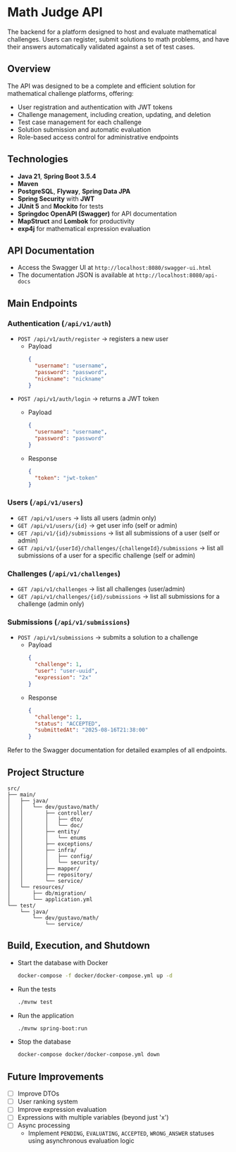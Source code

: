 # Math Judge API

The backend for a platform designed to host and evaluate mathematical challenges.
Users can register, submit solutions to math problems, and have their answers automatically validated against a set of test cases.

## Overview
The API was designed to be a complete and efficient solution for mathematical challenge platforms, offering:

- User registration and authentication with JWT tokens
- Challenge management, including creation, updating, and deletion
- Test case management for each challenge
- Solution submission and automatic evaluation
- Role-based access control for administrative endpoints

## Technologies
- **Java 21**, **Spring Boot 3.5.4**
- **Maven**
- **PostgreSQL**, **Flyway**, **Spring Data JPA**
- **Spring Security** with **JWT**
- **JUnit 5** and **Mockito** for tests
- **Springdoc OpenAPI (Swagger)** for API documentation
- **MapStruct** and **Lombok** for productivity
- **exp4j** for mathematical expression evaluation

## API Documentation
- Access the Swagger UI at `http://localhost:8080/swagger-ui.html`
- The documentation JSON is available at `http://localhost:8080/api-docs`

## Main Endpoints
### Authentication (`/api/v1/auth`)
- `POST /api/v1/auth/register` → registers a new user
  - Payload
    ```json
    {
      "username": "username",
      "password": "password",
      "nickname": "nickname"
    }
    ```
- `POST /api/v1/auth/login` → returns a JWT token
  - Payload
    ```json
    {
      "username": "username",
      "password": "password"
    }
    ```

  - Response
    ```json
    {
      "token": "jwt-token"
    }
    ```

### Users (`/api/v1/users`)
- `GET /api/v1/users` → lists all users (admin only)
- `GET /api/v1/users/{id}` → get user info (self or admin)
- `GET /api/v1/{id}/submissions` → list all submissions of a user (self or admin)
- `GET /api/v1/{userId}/challenges/{challengeId}/submissions` → list all submissions of a user for a specific challenge (self or admin)


### Challenges (`/api/v1/challenges`)
- `GET /api/v1/challenges` → list all challenges (user/admin)
- `GET /api/v1/challenges/{id}/submissions` → list all submissions for a challenge (admin only)

### Submissions (`/api/v1/submissions`)
- `POST /api/v1/submissions` → submits a solution to a challenge
  - Payload
    ```json
    {
      "challenge": 1,
      "user": "user-uuid",
      "expression": "2x"
    }
    ```
  - Response
    ```json
    {
      "challenge": 1,
      "status": "ACCEPTED",
      "submittedAt": "2025-08-16T21:38:00"
    }
    ```

Refer to the Swagger documentation for detailed examples of all endpoints.

## Project Structure
```
src/
├── main/
│   ├── java/
│   │   └── dev/gustavo/math/
│   │       ├── controller/ 
│   │       │   ├── dto/
│   │       │   └── doc/
│   │       ├── entity/
│   │       │   └── enums
│   │       ├── exceptions/
│   │       ├── infra/
│   │       │   ├── config/
│   │       │   └── security/
│   │       ├── mapper/
│   │       ├── repository/
│   │       └── service/
│   └── resources/
│       ├── db/migration/
│       └── application.yml
└── test/
    └── java/
        └── dev/gustavo/math/
            └── service/
```

## Build, Execution, and Shutdown
- Start the database with Docker
  ```bash
  docker-compose -f docker/docker-compose.yml up -d
  ```

- Run the tests
  ```bash
  ./mvnw test
  ```

- Run the application
  ```bash
  ./mvnw spring-boot:run
  ```

- Stop the database
  ```bash
  docker-compose docker/docker-compose.yml down
  ```


## Future Improvements
- [ ] Improve DTOs
- [ ] User ranking system
- [ ] Improve expression evaluation
- [ ] Expressions with multiple variables (beyond just 'x')
- [ ] Async processing
  - Implement `PENDING`, `EVALUATING`, `ACCEPTED`, `WRONG_ANSWER` statuses using asynchronous evaluation logic
